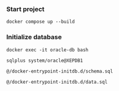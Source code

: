 ### Start project
`docker compose up --build`

### Initialize database
`docker exec -it oracle-db bash`

`sqlplus system/oracle@XEPDB1`

`@/docker-entrypoint-initdb.d/schema.sql`

`@/docker-entrypoint-initdb.d/data.sql`
